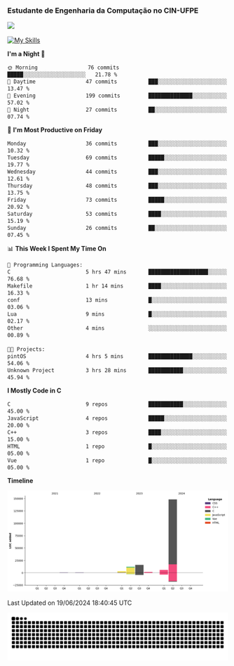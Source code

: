 
### Estudante de Engenharia da Computação no CIN-UFPE
<div>
      <!--<img width=400 src="https://github-readme-stats.vercel.app/api?username=Zed201&show_icons=true&theme=tokyonight" /-->
      <img width=400 src='https://leetcode.card.workers.dev/Zed201?theme=nord&font=baloo&extension=null' />
</div>


[![My Skills](https://skillicons.dev/icons?i=c,cpp,py,java,neovim&theme=dark)](https://skillicons.dev)

<!--START_SECTION:waka-->
**I'm a Night 🦉** 

```text
🌞 Morning                76 commits          █████░░░░░░░░░░░░░░░░░░░░   21.78 % 
🌆 Daytime                47 commits          ███░░░░░░░░░░░░░░░░░░░░░░   13.47 % 
🌃 Evening                199 commits         ██████████████░░░░░░░░░░░   57.02 % 
🌙 Night                  27 commits          ██░░░░░░░░░░░░░░░░░░░░░░░   07.74 % 
```
📅 **I'm Most Productive on Friday** 

```text
Monday                   36 commits          ███░░░░░░░░░░░░░░░░░░░░░░   10.32 % 
Tuesday                  69 commits          █████░░░░░░░░░░░░░░░░░░░░   19.77 % 
Wednesday                44 commits          ███░░░░░░░░░░░░░░░░░░░░░░   12.61 % 
Thursday                 48 commits          ███░░░░░░░░░░░░░░░░░░░░░░   13.75 % 
Friday                   73 commits          █████░░░░░░░░░░░░░░░░░░░░   20.92 % 
Saturday                 53 commits          ████░░░░░░░░░░░░░░░░░░░░░   15.19 % 
Sunday                   26 commits          ██░░░░░░░░░░░░░░░░░░░░░░░   07.45 % 
```


📊 **This Week I Spent My Time On** 

```text
💬 Programming Languages: 
C                        5 hrs 47 mins       ███████████████████░░░░░░   76.68 % 
Makefile                 1 hr 14 mins        ████░░░░░░░░░░░░░░░░░░░░░   16.33 % 
conf                     13 mins             █░░░░░░░░░░░░░░░░░░░░░░░░   03.06 % 
Lua                      9 mins              █░░░░░░░░░░░░░░░░░░░░░░░░   02.17 % 
Other                    4 mins              ░░░░░░░░░░░░░░░░░░░░░░░░░   00.89 % 

🐱‍💻 Projects: 
pintOS                   4 hrs 5 mins        ██████████████░░░░░░░░░░░   54.06 % 
Unknown Project          3 hrs 28 mins       ███████████░░░░░░░░░░░░░░   45.94 % 
```

**I Mostly Code in C** 

```text
C                        9 repos             ███████████░░░░░░░░░░░░░░   45.00 % 
JavaScript               4 repos             █████░░░░░░░░░░░░░░░░░░░░   20.00 % 
C++                      3 repos             ████░░░░░░░░░░░░░░░░░░░░░   15.00 % 
HTML                     1 repo              █░░░░░░░░░░░░░░░░░░░░░░░░   05.00 % 
Vue                      1 repo              █░░░░░░░░░░░░░░░░░░░░░░░░   05.00 % 
```



**Timeline**

![Lines of Code chart](https://raw.githubusercontent.com/Zed201/Zed201/master/assets/bar_graph.png)


 Last Updated on 19/06/2024 18:40:45 UTC
<!--END_SECTION:waka-->

<picture>
  <source media="(prefers-color-scheme: dark)" srcset="https://github.com/Zed201/Zed201/blob/output/github-contribution-grid-snake-dark.svg" />
  <img alt="github-snake" src="https://github.com/Zed201/Zed201/blob/output/github-contribution-grid-snake-dark.svg" />
</picture>
